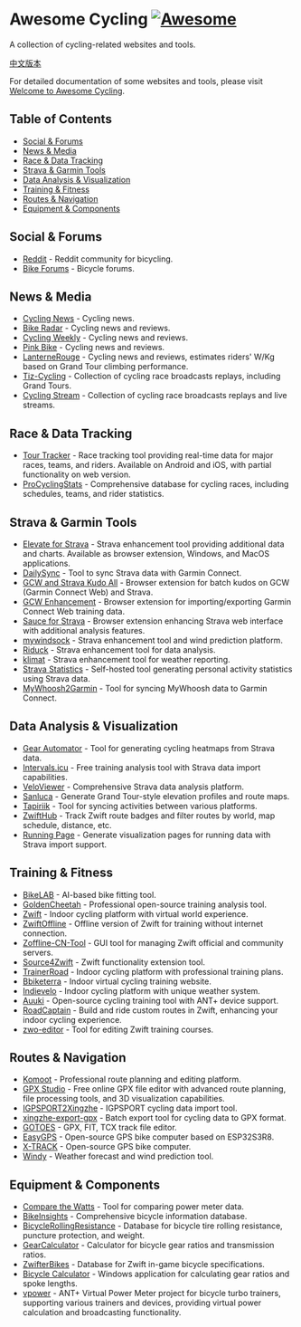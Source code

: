 # Awesome Cycling [![Awesome](https://cdn.rawgit.com/sindresorhus/awesome/d7305f38d29fed78fa85652e3a63e154dd8e8829/media/badge.svg)](https://github.com/sindresorhus/awesome)

A collection of cycling-related websites and tools.

[中文版本](README_CN.md)

For detailed documentation of some websites and tools, please visit [Welcome to Awesome Cycling](https://lifeislife.cn/awesome-cycling/).

## Table of Contents

- [Social & Forums](#social--forums)
- [News & Media](#news--media)
- [Race & Data Tracking](#race--data-tracking)
- [Strava & Garmin Tools](#strava--garmin-tools)
- [Data Analysis & Visualization](#data-analysis--visualization)
- [Training & Fitness](#training--fitness)
- [Routes & Navigation](#routes--navigation)
- [Equipment & Components](#equipment--components)

## Social & Forums

- [Reddit](https://www.reddit.com/r/bicycling/) - Reddit community for bicycling.
- [Bike Forums](http://www.bikeforums.net/) - Bicycle forums.

## News & Media

- [Cycling News](http://www.cyclingnews.com/) - Cycling news.
- [Bike Radar](http://www.bikeradar.com/) - Cycling news and reviews.
- [Cycling Weekly](http://www.cyclingweekly.co.uk/) - Cycling news and reviews.
- [Pink Bike](http://www.pinkbike.com/) - Cycling news and reviews.
- [LanterneRouge](https://lanternerouge.com/) - Cycling news and reviews, estimates riders' W/Kg based on Grand Tour climbing performance.
- [Tiz-Cycling](https://tiz-cycling.tv/) - Collection of cycling race broadcasts replays, including Grand Tours.
- [Cycling Stream](https://cyclingstream.com/) - Collection of cycling race broadcasts replays and live streams.

## Race & Data Tracking

- [Tour Tracker](https://live.thetourtracker.com/) - Race tracking tool providing real-time data for major races, teams, and riders. Available on Android and iOS, with partial functionality on web version.
- [ProCyclingStats](https://www.procyclingstats.com/) - Comprehensive database for cycling races, including schedules, teams, and rider statistics.

## Strava & Garmin Tools

- [Elevate for Strava](https://github.com/thomaschampagne/elevate) - Strava enhancement tool providing additional data and charts. Available as browser extension, Windows, and MacOS applications.
- [DailySync](https://gitlab.com/gooin/dailysync) - Tool to sync Strava data with Garmin Connect.
- [GCW and Strava Kudo All](https://github.com/Likenttt/gcw-strava-kudo-all) - Browser extension for batch kudos on GCW (Garmin Connect Web) and Strava.
- [GCW Enhancement](https://chromewebstore.google.com/detail/gcw-enhancement/kekllebheolphbonigihnnbakpobfcpo) - Browser extension for importing/exporting Garmin Connect Web training data.
- [Sauce for Strava](https://www.sauce.llc/) - Browser extension enhancing Strava web interface with additional analysis features.
- [mywindsock](https://mywindsock.com/) - Strava enhancement tool and wind prediction platform.
- [Riduck](https://riduck.com/) - Strava enhancement tool for data analysis.
- [klimat](https://klimat.app/) - Strava enhancement tool for weather reporting.
- [Strava Statistics](https://github.com/robiningelbrecht/strava-statistics) - Self-hosted tool generating personal activity statistics using Strava data.
- [MyWhoosh2Garmin](https://github.com/JayQueue/MyWhoosh2Garmin) - Tool for syncing MyWhoosh data to Garmin Connect.

## Data Analysis & Visualization

- [Gear Automator](https://www.gearaut.com/heatmap) - Tool for generating cycling heatmaps from Strava data.
- [Intervals.icu](https://intervals.icu/) - Free training analysis tool with Strava data import capabilities.
- [VeloViewer](https://veloviewer.com/) - Comprehensive Strava data analysis platform.
- [Sanluca](https://sanluca.cc/) - Generate Grand Tour-style elevation profiles and route maps.
- [Tapiriik](https://tapiriik.com/) - Tool for syncing activities between various platforms.
- [ZwiftHub](https://zwifthub.com/) - Track Zwift route badges and filter routes by world, map schedule, distance, etc.
- [Running Page](https://github.com/yihong0618/running_page) - Generate visualization pages for running data with Strava import support.

## Training & Fitness

- [BikeLAB](https://bikelab.cn/ai-bike-fitting/) - AI-based bike fitting tool.
- [GoldenCheetah](https://github.com/goldencheetah/goldencheetah) - Professional open-source training analysis tool.
- [Zwift](https://www.zwift.com/) - Indoor cycling platform with virtual world experience.
- [ZwiftOffline](https://github.com/zoffline/zwift-offline) - Offline version of Zwift for training without internet connection.
- [Zoffline-CN-Tool](https://github.com/kanhao100/zoffline-cn-tool) - GUI tool for managing Zwift official and community servers.
- [Source4Zwift](https://source4zwift.com/) - Zwift functionality extension tool.
- [TrainerRoad](https://www.trainerroad.com/) - Indoor cycling platform with professional training plans.
- [Bbiketerra](https://biketerra.com/) - Indoor virtual cycling training website.
- [Indievelo](https://indievelo.com/) - Indoor cycling platform with unique weather system.
- [Auuki](https://github.com/dvmarinoff/Auuki) - Open-source cycling training tool with ANT+ device support.
- [RoadCaptain](https://github.com/sandermvanvliet/RoadCaptain) - Build and ride custom routes in Zwift, enhancing your indoor cycling experience.
- [zwo-editor](https://github.com/breiko83/zwo-editor) - Tool for editing Zwift training courses.

## Routes & Navigation

- [Komoot](https://www.komoot.com/) - Professional route planning and editing platform.
- [GPX Studio](https://gpx.studio/) - Free online GPX file editor with advanced route planning, file processing tools, and 3D visualization capabilities.
- [IGPSPORT2Xingzhe](https://github.com/kvnZero/IGPSPORT2Xingzhe) - IGPSPORT cycling data import tool.
- [xingzhe-export-gpx](https://github.com/weaming/xingzhe-export-gpx) - Batch export tool for cycling data to GPX format.
- [GOTOES](https://gotoes.org/) - GPX, FIT, TCX track file editor.
- [EasyGPS](https://github.com/ZhangKeLiang0627/EasyGPS) - Open-source GPS bike computer based on ESP32S3R8.
- [X-TRACK](https://github.com/FASTSHIFT/X-TRACK) - Open-source GPS bike computer.
- [Windy](https://windy.app/) - Weather forecast and wind prediction tool.

## Equipment & Components

- [Compare the Watts](https://compare-the-watts.com/) - Tool for comparing power meter data.
- [BikeInsights](https://bikeinsights.com) - Comprehensive bicycle information database.
- [BicycleRollingResistance](https://www.bicyclerollingresistance.com/) - Database for bicycle tire rolling resistance, puncture protection, and weight.
- [GearCalculator](https://gear-calculator.com/) - Calculator for bicycle gear ratios and transmission ratios.
- [ZwifterBikes](https://zwifterbikes.web.app/) - Database for Zwift in-game bicycle specifications.
- [Bicycle Calculator](https://pan.baidu.com/s/1gdmoQCr) - Windows application for calculating gear ratios and spoke lengths.
- [vpower](https://github.com/oldnapalm/vpower) - ANT+ Virtual Power Meter project for bicycle turbo trainers, supporting various trainers and devices, providing virtual power calculation and broadcasting functionality.
